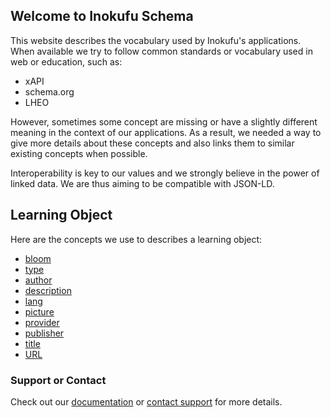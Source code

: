 ## Welcome to Inokufu Schema

This website describes the vocabulary used by Inokufu's applications.
When available we try to follow common standards or vocabulary used in web or education, such as:
- xAPI
- schema.org
- LHEO

However, sometimes some concept are missing or have a slightly different meaning in the context of our applications. As a result, we needed a way to give more details about these concepts and also links them to similar existing concepts when possible.

Interoperability is key to our values and we strongly believe in the power of linked data. We are thus aiming to be compatible with JSON-LD.

## Learning Object
Here are the concepts we use to describes a learning object:
- [bloom](http://schema.inokufu.com/learning-object/bloom)
- [type](http://schema.inokufu.com/learning-object/type)
- [author](http://schema.inokufu.com/learning-object/author)
- [description](http://schema.inokufu.com/learning-object/description)
- [lang](http://schema.inokufu.com/learning-object/lang)
- [picture](http://schema.inokufu.com/learning-object/picture)
- [provider](http://schema.inokufu.com/learning-object/provider)
- [publisher](http://schema.inokufu.com/learning-object/publisher)
- [title](http://schema.inokufu.com/learning-object/title)
- [URL](http://schema.inokufu.com/learning-object/url)


### Support or Contact

Check out our [documentation](https://developer.inokufu.com/) or [contact support](mailto:support@inokufu.com) for more details.
